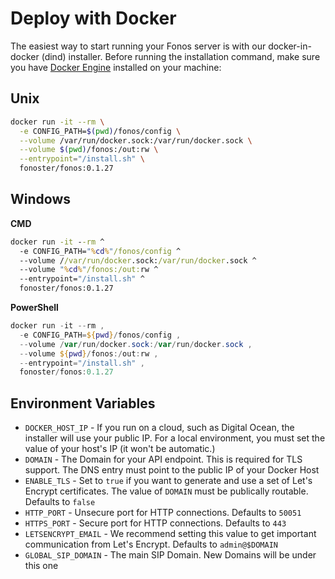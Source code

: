 # Deploy with Docker

The easiest way to start running your Fonos server is with our docker-in-docker (dind) installer. Before running the installation command, make sure you have [Docker Engine](https://docs.docker.com/engine/install/) installed on your machine:

## Unix

```bash
docker run -it --rm \
  -e CONFIG_PATH=$(pwd)/fonos/config \
  --volume /var/run/docker.sock:/var/run/docker.sock \
  --volume $(pwd)/fonos:/out:rw \
  --entrypoint="/install.sh" \
  fonoster/fonos:0.1.27
```

## Windows

**CMD**

```cmd
docker run -it --rm ^
  -e CONFIG_PATH="%cd%"/fonos/config ^
  --volume //var/run/docker.sock:/var/run/docker.sock ^
  --volume "%cd%"/fonos:/out:rw ^
  --entrypoint="/install.sh" ^
  fonoster/fonos:0.1.27
```

**PowerShell**

```powershell
docker run -it --rm ,
  -e CONFIG_PATH=${pwd}/fonos/config ,
  --volume /var/run/docker.sock:/var/run/docker.sock ,
  --volume ${pwd}/fonos:/out:rw ,
  --entrypoint="/install.sh" ,
  fonoster/fonos:0.1.27
```

## Environment Variables

- `DOCKER_HOST_IP` - If you run on a cloud, such as Digital Ocean, the installer will use your public IP. For a local environment, you must set the value of your host's IP (it won't be automatic.)
- `DOMAIN` - The Domain for your API endpoint. This is required for TLS support. The DNS entry must point to the public IP of your Docker Host
- `ENABLE_TLS` - Set to `true` if you want to generate and use a set of Let's Encrypt certificates. The value of `DOMAIN` must be publically routable. Defaults to `false`
- `HTTP_PORT` - Unsecure port for HTTP connections. Defaults to `50051`
- `HTTPS_PORT` - Secure port for HTTP connections. Defaults to `443`
- `LETSENCRYPT_EMAIL` - We recommend setting this value to get important communication from Let's Encrypt. Defaults to `admin@$DOMAIN`
- `GLOBAL_SIP_DOMAIN` - The main SIP Domain. New Domains will be under this one

